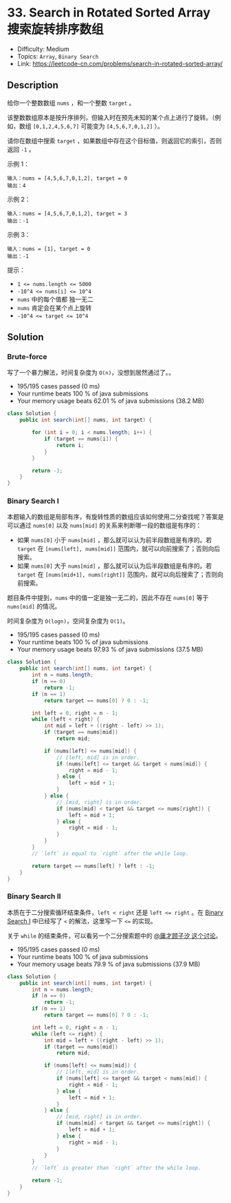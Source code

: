# 33. Search in Rotated Sorted Array 搜索旋转排序数组

- Difficulty: Medium
- Topics: `Array`, `Binary Search`
- Link: https://leetcode-cn.com/problems/search-in-rotated-sorted-array/

## Description

给你一个整数数组 `nums` ，和一个整数 `target` 。

该整数数组原本是按升序排列，但输入时在预先未知的某个点上进行了旋转。（例如，数组 `[0,1,2,4,5,6,7]` 可能变为 `[4,5,6,7,0,1,2]` ）。

请你在数组中搜索 `target` ，如果数组中存在这个目标值，则返回它的索引，否则返回 `-1` 。

示例 1：
```
输入：nums = [4,5,6,7,0,1,2], target = 0
输出：4
```
示例 2：
```
输入：nums = [4,5,6,7,0,1,2], target = 3
输出：-1
```
示例 3：
```
输入：nums = [1], target = 0
输出：-1
```

提示：

- `1 <= nums.length <= 5000`
- `-10^4 <= nums[i] <= 10^4`
- `nums` 中的每个值都 独一无二
- `nums` 肯定会在某个点上旋转
- `-10^4 <= target <= 10^4`

## Solution

### Brute-force

写了一个暴力解法，时间复杂度为 `O(n)`，没想到居然通过了。。

- 195/195 cases passed (0 ms)
- Your runtime beats 100 % of java submissions
- Your memory usage beats 62.01 % of java submissions (38.2 MB)

```java
class Solution {
    public int search(int[] nums, int target) {

        for (int i = 0; i < nums.length; i++) {
            if (target == nums[i]) {
                return i;
            }
        }

        return -1;
    }
}
```

### Binary Search I

本题输入的数组是局部有序，有旋转性质的数组应该如何使用二分查找呢？答案是可以通过 `nums[0]` 以及 `nums[mid]` 的关系来判断哪一段的数组是有序的：
- 如果 `nums[0]` 小于 `nums[mid]` ，那么就可以认为前半段数组是有序的。若 `target` 在 `[nums[left], nums[mid]]` 范围内，就可以向前搜索了；否则向后搜索。
- 如果 `nums[0]` 大于 `nums[mid]` ，那么就可以认为后半段数组是有序的。若 `target` 在 `[nums[mid+1], nums[right]]` 范围内，就可以向后搜索了；否则向前搜索。

题目条件中提到，`nums` 中的值一定是独一无二的，因此不存在 `nums[0]` 等于 `nums[mid]` 的情况。

时间复杂度为 `O(logn)`，空间复杂度为 `O(1)`。

- 195/195 cases passed (0 ms)
- Your runtime beats 100 % of java submissions
- Your memory usage beats 97.93 % of java submissions (37.5 MB)

```java
class Solution {
    public int search(int[] nums, int target) {
        int n = nums.length;
        if (n == 0)
            return -1;
        if (n == 1)
            return target == nums[0] ? 0 : -1;

        int left = 0, right = n - 1;
        while (left < right) {
            int mid = left + ((right - left) >> 1);
            if (target == nums[mid])
                return mid;

            if (nums[left] <= nums[mid]) {
                // [left, mid] is in order.
                if (nums[left] <= target && target < nums[mid]) {
                    right = mid - 1;
                } else {
                    left = mid + 1;
                }
            } else {
                // [mid, right] is in order.
                if (nums[mid] < target && target <= nums[right]) {
                    left = mid + 1;
                } else {
                    right = mid - 1;
                }
            }
        }
        // `left` is equal to `right` after the while loop.

        return target == nums[left] ? left : -1;
    }
}
```

### Binary Search II

本质在于二分搜索循环结束条件，`left < right` 还是 `left <= right` 。在 [Binary Search I](#binary-search-i) 中已经写了 `<` 的解法，这里写一下 `<=` 的实现。

关于 `while` 的结束条件，可以看另一个二分搜索题中的 [@庸才顾子汐 这个讨论](https://leetcode-cn.com/problems/find-first-and-last-position-of-element-in-sorted-array/solution/da-jia-bu-yao-kan-labuladong-de-jie-fa-fei-chang-2/)。

- 195/195 cases passed (0 ms)
- Your runtime beats 100 % of java submissions
- Your memory usage beats 79.9 % of java submissions (37.9 MB)

```java
class Solution {
    public int search(int[] nums, int target) {
        int n = nums.length;
        if (n == 0)
            return -1;
        if (n == 1)
            return target == nums[0] ? 0 : -1;

        int left = 0, right = n - 1;
        while (left <= right) {
            int mid = left + ((right - left) >> 1);
            if (target == nums[mid])
                return mid;

            if (nums[left] <= nums[mid]) {
                // [left, mid] is in order.
                if (nums[left] <= target && target < nums[mid]) {
                    right = mid - 1;
                } else {
                    left = mid + 1;
                }
            } else {
                // [mid, right] is in order.
                if (nums[mid] < target && target <= nums[right]) {
                    left = mid + 1;
                } else {
                    right = mid - 1;
                }
            }
        }
        // `left` is greater than `right` after the while loop.

        return -1;
    }
}
```
